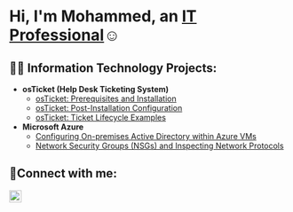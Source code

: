 <h1>Hi, I'm Mohammed, an <a href="https://linkedin.com/in/mmanzoor825">IT Professional</a>☺</h1>

<h2>👨‍💻 Information Technology Projects:</h2>

- <b>osTicket (Help Desk Ticketing System)</b>
  - [osTicket: Prerequisites and Installation](https://github.com/mmanzoor825/osticket-prereqs)
  - [osTicket: Post-Installation Configuration](https://github.com/mmanzoor825/post-install-config)
  - [osTicket: Ticket Lifecycle Examples](https://github.com/mmanzoor825/ticket-lifecycle)
- <b>Microsoft Azure</b>
  - [Configuring On-premises Active Directory within Azure VMs](https://github.com/mmanzoor825/configure-ad)
  - [Network Security Groups (NSGs) and Inspecting Network Protocols](https://github.com/mmanzoor825/azure-network-protocols)

<h2>🤳Connect with me:</h2>

[<img align="left" alt="Josh | LinkedIn" width="22px" src="https://cdn.jsdelivr.net/npm/simple-icons@v3/icons/linkedin.svg" />][linkedin]

[linkedin]: www.linkedin.com/in/mmanzoor825


